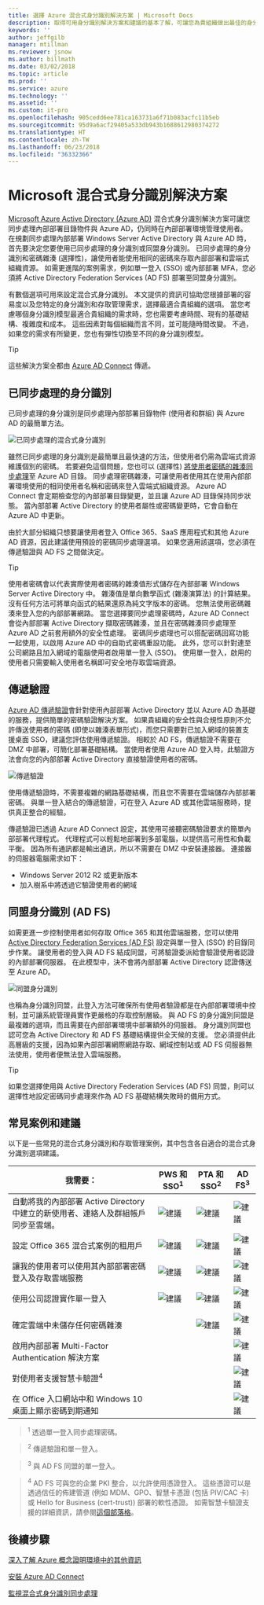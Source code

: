 ```yaml
---
title: 選擇 Azure 混合式身分識別解決方案 | Microsoft Docs
description: 取得可用身分識別解決方案和建議的基本了解，可讓您為貴組織做出最佳的身分識別控管決策。
keywords: ''
author: jeffgilb
manager: mtillman
ms.reviewer: jsnow
ms.author: billmath
ms.date: 03/02/2018
ms.topic: article
ms.prod: ''
ms.service: azure
ms.technology: ''
ms.assetid: ''
ms.custom: it-pro
ms.openlocfilehash: 905cedd6ee781ca163731a6f71b083acfc11b5eb
ms.sourcegitcommit: 95d9a6acf29405a533db943b1688612980374272
ms.translationtype: HT
ms.contentlocale: zh-TW
ms.lasthandoff: 06/23/2018
ms.locfileid: "36332366"
---
```

# <a name="microsoft-hybrid-identity-solutions"></a>Microsoft 混合式身分識別解決方案
[Microsoft Azure Active Directory (Azure AD)](https://docs.microsoft.com/azure/active-directory/active-directory-whatis) 混合式身分識別解決方案可讓您同步處理內部部署目錄物件與 Azure AD，仍同時在內部部署環境管理使用者。 在規劃同步處理內部部署 Windows Server Active Directory 與 Azure AD 時，首先要決定您要使用已同步處理的身分識別或同盟身分識別。 已同步處理的身分識別和密碼雜湊 (選擇性)，讓使用者能使用相同的密碼來存取內部部署和雲端式組織資源。 如需更進階的案例需求，例如單一登入 (SSO) 或內部部署 MFA，您必須將 Active Directory Federation Services (AD FS) 部署至同盟身分識別。 

有數個選項可用來設定混合式身分識別。 本文提供的資訊可協助您根據部署的容易度以及您特定的身分識別和存取管理需求，選擇最適合貴組織的選項。 當您考慮哪個身分識別模型最適合貴組織的需求時，您也需要考慮時間、現有的基礎結構、複雜度和成本。 這些因素對每個組織而言不同，並可能隨時間改變。 不過，如果您的需求有所變更，您也有彈性切換至不同的身分識別模型。

> [!TIP]
> 這些解決方案全都由 [Azure AD Connect](https://docs.microsoft.com/azure/active-directory/connect/active-directory-aadconnect) 傳遞。

## <a name="synchronized-identity"></a>已同步處理的身分識別 
已同步處理的身分識別是同步處理內部部署目錄物件 (使用者和群組) 與 Azure AD 的最簡單方法。 

![已同步處理的混合式身分識別](./media/choose-hybrid-identity-solution/synchronized-identity.png)

雖然已同步處理的身分識別是最簡單且最快速的方法，但使用者仍需為雲端式資源維護個別的密碼。 若要避免這個問題，您也可以 (選擇性) [將使用者密碼的雜湊同步處理](https://docs.microsoft.com/azure/active-directory/connect/active-directory-aadconnectsync-implement-password-synchronization#what-is-password-synchronization)至 Azure AD 目錄。 同步處理密碼雜湊，可讓使用者使用其在使用內部部署環境使用的相同使用者名稱和密碼來登入雲端式組織資源。 Azure AD Connect 會定期檢查您的內部部署目錄變更，並且讓 Azure AD 目錄保持同步狀態。 當內部部署 Active Directory 的使用者屬性或密碼變更時，它會自動在 Azure AD 中更新。 

由於大部分組織只想要讓使用者登入 Office 365、SaaS 應用程式和其他 Azure AD 資源，因此建議使用預設的密碼同步處理選項。 如果您適用該選項，您必須在傳遞驗證與 AD FS 之間做決定。

> [!TIP]
> 使用者密碼會以代表實際使用者密碼的雜湊值形式儲存在內部部署 Windows Server Active Directory 中。 雜湊值是單向數學函式 (雜湊演算法) 的計算結果。 沒有任何方法可將單向函式的結果還原為純文字版本的密碼。 您無法使用密碼雜湊來登入您的內部部署網路。 當您選擇要同步處理密碼時，Azure AD Connect 會從內部部署 Active Directory 擷取密碼雜湊，並且在密碼雜湊同步處理至 Azure AD 之前套用額外的安全性處理。 密碼同步處理也可以搭配密碼回寫功能一起使用，以啟用 Azure AD 中的自助式密碼重設功能。 此外，您可以針對連至公司網路且加入網域的電腦使用者啟用單一登入 (SSO)。 使用單一登入，啟用的使用者只需要輸入使用者名稱即可安全地存取雲端資源。 

## <a name="pass-through-authentication"></a>傳遞驗證
[Azure AD 傳遞驗證](https://docs.microsoft.com/azure/active-directory/connect/active-directory-aadconnect-pass-through-authentication)會針對使用內部部署 Active Directory 並以 Azure AD 為基礎的服務，提供簡單的密碼驗證解決方案。 如果貴組織的安全性與合規性原則不允許傳送使用者的密碼 (即使以雜湊表單形式)，而您只需要對已加入網域的裝置支援桌面 SSO，建議您評估使用傳遞驗證。 相較於 AD FS，傳遞驗證不需要在 DMZ 中部署，可簡化部署基礎結構。 當使用者使用 Azure AD 登入時，此驗證方法會向您的內部部署 Active Directory 直接驗證使用者的密碼。

![傳遞驗證](./media/choose-hybrid-identity-solution/pass-through-authentication.png)

使用傳遞驗證時，不需要複雜的網路基礎結構，而且您不需要在雲端儲存內部部署密碼。 與單一登入結合的傳遞驗證，可在登入 Azure AD 或其他雲端服務時，提供真正整合的經驗。

傳遞驗證已透過 Azure AD Connect 設定，其使用可接聽密碼驗證要求的簡單內部部署代理程式。 代理程式可以輕鬆地部署到多部電腦，以提供高可用性和負載平衡。 因為所有通訊都是輸出通訊，所以不需要在 DMZ 中安裝連接器。 連接器的伺服器電腦需求如下：

- Windows Server 2012 R2 或更新版本
- 加入樹系中將透過它驗證使用者的網域

## <a name="federated-identity-ad-fs"></a>同盟身分識別 (AD FS)
如需更進一步控制使用者如何存取 Office 365 和其他雲端服務，您可以使用 [Active Directory Federation Services (AD FS)](https://docs.microsoft.com/windows-server/identity/ad-fs/overview/whats-new-active-directory-federation-services-windows-server) 設定與單一登入 (SSO) 的目錄同步作業。 讓使用者的登入與 AD FS 結成同盟，可將驗證委派給會驗證使用者認證的內部部署伺服器。 在此模型中，決不會將內部部署 Active Directory 認證傳送至 Azure AD。

![同盟身分識別](./media/choose-hybrid-identity-solution/federated-identity.png)

也稱為身分識別同盟，此登入方法可確保所有使用者驗證都是在內部部署環境中控制，並可讓系統管理員實作更嚴格的存取控制層級。 與 AD FS 的身分識別同盟是最複雜的選項，而且需要在內部部署環境中部署額外的伺服器。 身分識別同盟也認可您為 Active Directory 和 AD FS 基礎結構提供全天候的支援。 您必須提供此高層級的支援，因為如果內部部署網際網路存取、網域控制站或 AD FS 伺服器無法使用，使用者便無法登入雲端服務。

> [!TIP]
> 如果您選擇使用與 Active Directory Federation Services (AD FS) 同盟，則可以選擇性地設定密碼同步處理來作為 AD FS 基礎結構失敗時的備用方式。


## <a name="common-scenarios-and-recommendations"></a>常見案例和建議
以下是一些常見的混合式身分識別和存取管理案例，其中包含各自適合的混合式身分識別選項建議。

|我需要：|PWS 和 SSO<sup>1</sup>| PTA 和 SSO<sup>2</sup> | AD FS<sup>3</sup>|
|-----|-----|-----|-----|
|自動將我的內部部署 Active Directory 中建立的新使用者、連絡人及群組帳戶同步至雲端。|![建議](./media/choose-hybrid-identity-solution/ic195031.png)| ![建議](./media/choose-hybrid-identity-solution/ic195031.png) |![建議](./media/choose-hybrid-identity-solution/ic195031.png)|
|設定 Office 365 混合式案例的租用戶|![建議](./media/choose-hybrid-identity-solution/ic195031.png)| ![建議](./media/choose-hybrid-identity-solution/ic195031.png) |![建議](./media/choose-hybrid-identity-solution/ic195031.png)|
|讓我的使用者可以使用其內部部署密碼登入及存取雲端服務|![建議](./media/choose-hybrid-identity-solution/ic195031.png)| ![建議](./media/choose-hybrid-identity-solution/ic195031.png) |![建議](./media/choose-hybrid-identity-solution/ic195031.png)|
|使用公司認證實作單一登入|![建議](./media/choose-hybrid-identity-solution/ic195031.png)| ![建議](./media/choose-hybrid-identity-solution/ic195031.png) |![建議](./media/choose-hybrid-identity-solution/ic195031.png)|
|確定雲端中未儲存任何密碼雜湊| |![建議](./media/choose-hybrid-identity-solution/ic195031.png)|![建議](./media/choose-hybrid-identity-solution/ic195031.png)|
|啟用內部部署 Multi-Factor Authentication 解決方案| | |![建議](./media/choose-hybrid-identity-solution/ic195031.png)|
|對使用者支援智慧卡驗證<sup>4</sup>| | |![建議](./media/choose-hybrid-identity-solution/ic195031.png)|
|在 Office 入口網站中和 Windows 10 桌面上顯示密碼到期通知| | |![建議](./media/choose-hybrid-identity-solution/ic195031.png)|

> <sup>1</sup> 透過單一登入同步處理密碼。 

> <sup>2</sup> 傳遞驗證和單一登入。 

> <sup>3</sup> 與 AD FS 同盟的單一登入。

> <sup>4</sup> AD FS 可與您的企業 PKI 整合，以允許使用憑證登入。 這些憑證可以是透過信任的佈建管道 (例如 MDM、GPO、智慧卡憑證 (包括 PIV/CAC 卡) 或 Hello for Business (cert-trust)) 部署的軟性憑證。 如需智慧卡驗證支援的詳細資訊，請參閱[這個部落格](https://blogs.msdn.microsoft.com/samueld/2016/07/19/adfs-certauth-aad-o365/)。


## <a name="next-steps"></a>後續步驟
[深入了解 Azure 概念證明環境中的其他資訊](https://aka.ms/aad-poc)

[安裝 Azure AD Connect](http://go.microsoft.com/fwlink/?LinkId=615771)

[監視混合式身分識別同步處理](https://docs.microsoft.com/azure/active-directory/connect-health/active-directory-aadconnect-health)

